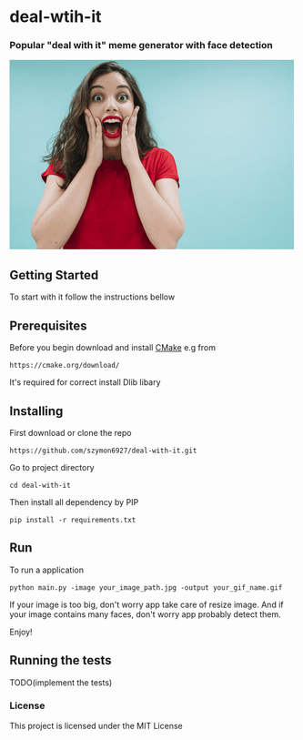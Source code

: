 # deal-wtih-it

### Popular "deal with it" meme generator with face detection

![Test output gif](test.gif)

## Getting Started

To start with it follow the instructions bellow

## Prerequisites

Before you begin download and install [CMake](https://cmake.org/download/) e.g from 

```
https://cmake.org/download/
```

It's required for correct install Dlib libary

## Installing

First download or clone the repo

```
https://github.com/szymon6927/deal-with-it.git
```
Go to project directory
```
cd deal-with-it
```
Then install all dependency by PIP
```
pip install -r requirements.txt
```

## Run
To run a application
```
python main.py -image your_image_path.jpg -output your_gif_name.gif
```
If your image is too big, don't worry app take care of resize image.
And if your image contains many faces, don't worry app probably detect them.

Enjoy!


## Running the tests

TODO(implement the tests)

### License

This project is licensed under the MIT License